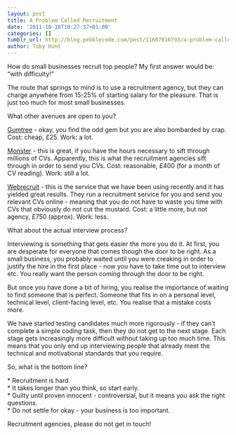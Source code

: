 ```yaml
---
layout: post
title: A Problem Called Recruitment
date: '2011-10-18T10:27:37+01:00'
categories: []
tumblr_url: http://blog.pebblecode.com/post/11607810793/a-problem-called-recruitment
author: Toby Hunt
---
```

<p>How do small businesses recruit top people? My first answer would be: &ldquo;with difficulty!&rdquo; </p>

<p>The route that springs to mind is to use a recruitment agency, but they can charge anywhere from 15-25% of starting salary for the pleasure. That is just too much for most small businesses. </p>

<p>What other avenues are open to you? </p>

<p><a href="http://www.gumtree.com">Gumtree</a> - okay, you find the odd gem but you are also bombarded by crap. Cost: cheap, £25. Work: a lot.</p>

<p><a href="http://www.monster.co.uk">Monster</a> - this is great, if you have the hours necessary to sift through millions of CVs. Apparently, this is what the recruitment agencies sift through in order to send you CVs. Cost: reasonable, £400 (for a month of CV reading). Work: still a lot.</p>

<p><a href="http://www.webrecruit.co.uk/">Webrecruit</a> - this is the service that we have been using recently and it has yielded great results. They run a recruitment service for you and send you relevant CVs online - meaning that you do not have to waste you time with CVs that obviously do not cut the mustard. Cost: a little more, but not agency, £750 (approx). Work: less.</p>

<p>What about the actual interview process?</p>

<p>Interviewing is something that gets easier the more you do it. At first, you are desperate for everyone that comes though the door to be right. As a small business, you probably waited until you were creaking in order to justify the hire in the first place - now you have to take time out to interview etc. You really want the person coming through the door to be right. </p>

<p>But once you have done a bit of hiring, you realise the importance of waiting to find someone that is perfect. Someone that fits in on a personal level, technical level, client-facing level, etc. You realise that a mistake costs more. </p>

<p>We have started testing candidates much more rigorously - if they can&rsquo;t complete a simple coding task, then they do not get to the next stage. Each stage gets increasingly more difficult without taking up too much time. This means that you only end up interviewing people that already meet the technical and motivational standards that you require. </p>

<p>So, what is the bottom line?</p>

<p>* Recruitment is hard.<br/>
* It takes longer than you think, so start early.<br/>
* Guilty until proven innocent - controversial, but it means you ask the right questions.<br/>
* Do not settle for okay - your business is too important. </p>

<p>Recruitment agencies, please do not get in touch!</p>
